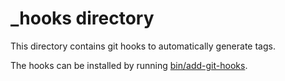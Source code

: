 # _hooks directory

This directory contains git hooks to automatically generate tags.

The hooks can be installed by running [bin/add-git-hooks](../bin/add-git-hooks).
